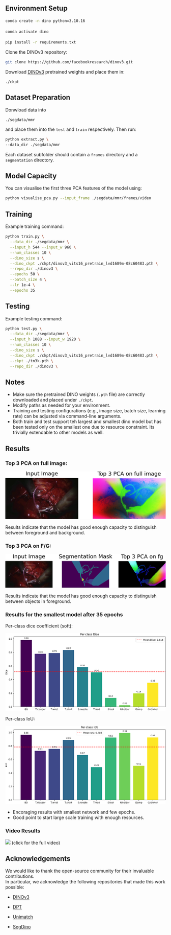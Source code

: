 ## Environment Setup

```bash
conda create -n dino python=3.10.16

conda activate dino

pip install -r requirements.txt
````

Clone the DINOv3 repository:

```bash
git clone https://github.com/facebookresearch/dinov3.git
```

Download [DINOv3](https://github.com/facebookresearch/dinov3)  pretrained weights and place them in:

```
./ckpt
```

## Dataset Preparation
Donwload data into  
```
./segdata/mmr
```
and place them into the `test` and `train` respectively. Then run:
```bash
python extract.py \
--data_dir ./segdata/mmr
```

Each dataset subfolder should contain a `frames` directory and a `segmentation` directory.

## Model Capacity
You can visualise the first three PCA features of the model using:
```bash
python visualise_pca.py --input_frame ./segdata/mmr/frames/video
```
## Training

Example training command:

```bash
python train.py \
  --data_dir ./segdata/mmr \
  --input_h 544 --input_w 960 \
  --num_classes 10 \
  --dino_size s \
  --dino_ckpt ./ckpt/dinov3_vits16_pretrain_lvd1689m-08c60483.pth \
  --repo_dir ./dinov3 \
  --epochs 50 \
  --batch_size 4 \
  --lr 1e-4 \
  --epochs 35
```

## Testing

Example testing command:

```bash
python test.py \
  --data_dir ./segdata/mmr \
  --input_h 1088 --input_w 1920 \
  --num_classes 10 \
  --dino_size s \
  --dino_ckpt ./ckpt/dinov3_vits16_pretrain_lvd1689m-08c60483.pth \
  --ckpt ./tn3k.pth \
  --repo_dir ./dinov3 \
```

## Notes

* Make sure the pretrained DINO weights (`.pth` file) are correctly downloaded and placed under `./ckpt`.
* Modify paths as needed for your environment.
* Training and testing configurations (e.g., image size, batch size, learning rate) can be adjusted via command-line arguments.
* Both train and test support teh largest and smallest dino model but has been tested only on the smallest one due to resource constraint. Its trivially extendable to other models as well.

## Results
### Top 3 PCA on full image:
![](src/pca_full.png)

Results indicate that the model has good enough capacity to distinguish between foreground and background.

### Top 3 PCA on F/G:
![](src/pca_fg.png)

Results indicate that the model has good enough capacity to distinguish between objects in foreground.

### Results for the smallest model after 35 epochs
Per-class dice coefficient (soft):

![](src/test_metrics_dice_per_class.png)

Per-class IoU:

![](src/test_metrics_iou_per_class.png)
 
* Encoraging results with smallest network and few epochs.
* Good point to start large scale training with enough resources.

### Video Results
[![](src/trimmed.png)](https://youtu.be/eYu81MW8a1M)
(click for the full video)
## Acknowledgements

We would like to thank the open-source community for their invaluable contributions.  
In particular, we acknowledge the following repositories that made this work possible:

- [DINOv3](https://github.com/facebookresearch/dinov3)   

- [DPT](https://github.com/isl-org/DPT)

- [Unimatch](https://github.com/LiheYoung/UniMatch-V2)

- [SegDino](https://arxiv.org/pdf/2509.00833)